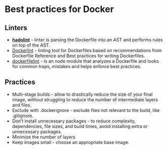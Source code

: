 # Best practices for Docker

## Linters

* [**hadolint**](https://github.com/hadolint/hadolint) - linter is parsing the Dockerfile into an AST and performs rules
  on top of the AST.
* [Dockerlint](https://github.com/RedCoolBeans/dockerlint) - linting tool for Dockerfiles based on recommendations from
  Dockerfile Reference and Best practices for writing Dockerfiles.
* [dockerfilelint](https://www.npmjs.com/package/dockerfilelint) - is an node module that analyzes a Dockerfile and
  looks for common traps, mistakes and helps enforce best practices.

## Practices

* Multi-stage builds - allow to drastically reduce the size of your final image, without struggling to reduce the number
  of intermediate layers and files.
* Exclude with .dockerignore - exclude files not relevant to the build, like .gitignore.
* Don’t install unnecessary packages - to reduce complexity, dependencies, file sizes, and build times, avoid installing
  extra or unnecessary packages.
* Minimize the number of layers
* Keep images small - choose an appropriate base image.
